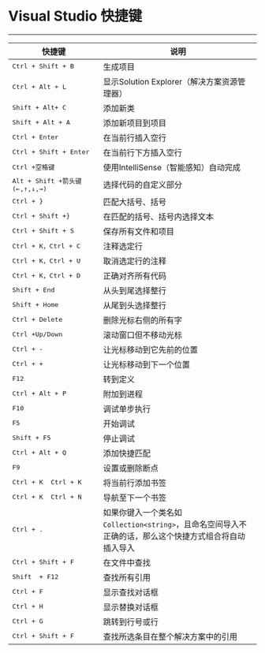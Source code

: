 # Visual Studio 快捷键

---

| 快捷键                       | 说明                                                                                                   |
| ---------------------------- | ------------------------------------------------------------------------------------------------------ |
| <kbd>Ctrl + Shift + B</kbd>             | 生成项目                                                                                               |
| <kbd>Ctrl + Alt + L </kbd>              | 显示Solution Explorer（解决方案资源管理器）                                                            |
| <kbd>Shift + Alt+ C </kbd>              | 添加新类                                                                                               |
| <kbd>Shift + Alt + A</kbd>              | 添加新项目到项目                                                                                       |
| <kbd>Ctrl + Enter </kbd>                | 在当前行插入空行                                                                                       |
| <kbd>Ctrl + Shift + Enter</kbd>         | 在当前行下方插入空行                                                                                   |
| <kbd>Ctrl +空格键</kbd>                 | 使用IntelliSense（智能感知）自动完成                                                                   |
| <kbd>Alt + Shift +箭头键(←,↑,↓,→)</kbd> | 选择代码的自定义部分                                                                                   |
| <kbd>Ctrl + }</kbd>                     | 匹配大括号、括号                                                                                       |
| <kbd>Ctrl + Shift +}</kbd>              | 在匹配的括号、括号内选择文本                                                                           |
| <kbd>Ctrl + Shift + S</kbd>             | 保存所有文件和项目                                                                                     |
| <kbd>Ctrl + K，Ctrl + C</kbd>          | 注释选定行                                                                                             |
| <kbd>Ctrl + K，Ctrl + U</kbd>           | 取消选定行的注释                                                                                       |
| <kbd>Ctrl + K，Ctrl + D</kbd>           | 正确对齐所有代码                                                                                       |
| <kbd>Shift + End</kbd>                 | 从头到尾选择整行                                                                                       |
| <kbd>Shift + Home</kbd>                | 从尾到头选择整行                                                                                       |
| <kbd>Ctrl + Delete</kbd>               | 删除光标右侧的所有字                                                                                   |
| <kbd>Ctrl +Up/Down</kbd>               | 滚动窗口但不移动光标                                                                                   |
| <kbd>Ctrl + -</kbd>                    | 让光标移动到它先前的位置                                                                               |
| <kbd>Ctrl + +</kbd>                     | 让光标移动到下一个位置                                                                                 |
| <kbd>F12</kbd>                          | 转到定义                                                                                               |
| <kbd>Ctrl + Alt + P</kbd>              | 附加到进程                                                                                             |
| <kbd>F10</kbd>                          | 调试单步执行                                                                                           |
| <kbd>F5</kbd>                           | 开始调试                                                                                               |
| <kbd>Shift + F5</kbd>                  | 停止调试                                                                                               |
| <kbd>Ctrl + Alt + Q</kbd>               | 添加快捷匹配                                                                                           |
| <kbd>F9</kbd>                | 设置或删除断点                                                                                         |
| <kbd>Ctrl + K  Ctrl + K</kbd>           | 将当前行添加书签                                                                                       |
| <kbd>Ctrl + K  Ctrl + N</kbd>           | 导航至下一个书签                                                                                       |
| <kbd>Ctrl + .</kbd>                     | 如果你键入一个类名如`Collection<string>`，且命名空间导入不正确的话，那么这个快捷方式组合将自动插入导入 |
| <kbd>Ctrl + Shift + F</kbd>             | 在文件中查找                                                                                           |
| <kbd>Shift  + F12</kbd>                 | 查找所有引用                                                                                           |
| <kbd>Ctrl + F</kbd>                     | 显示查找对话框                                                                                         |
| <kbd>Ctrl + H</kbd>                     | 显示替换对话框                                                                                         |
| <kbd>Ctrl + G</kbd>                     | 跳转到行号或行                                                                                         |
| <kbd>Ctrl + Shift + F</kbd>             | 查找所选条目在整个解决方案中的引用                                                                     |

